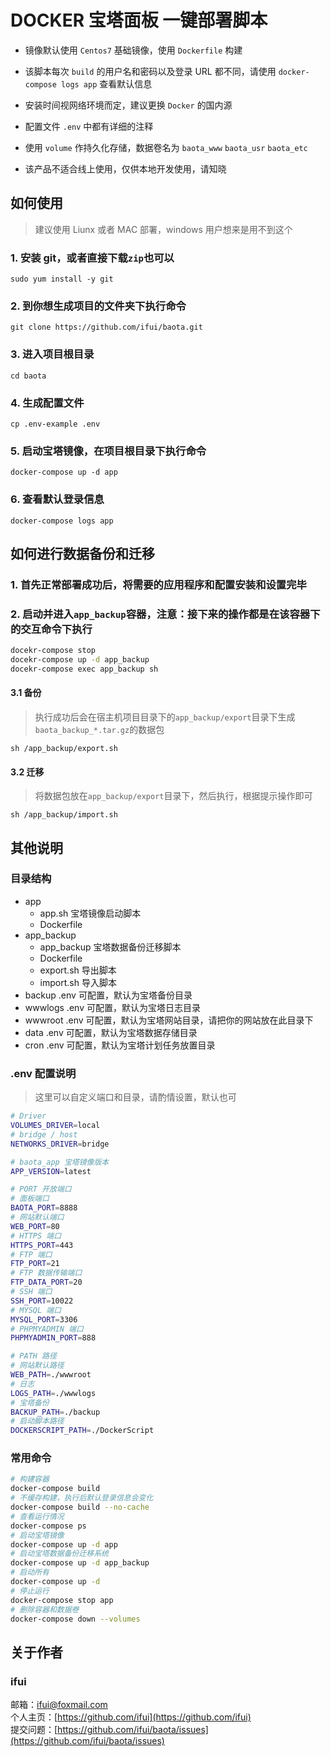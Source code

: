 # DOCKER 宝塔面板 一键部署脚本

- 镜像默认使用 `Centos7` 基础镜像，使用 `Dockerfile` 构建

- 该脚本每次 `build` 的用户名和密码以及登录 URL 都不同，请使用 `docker-compose logs app` 查看默认信息

- 安装时间视网络环境而定，建议更换 `Docker` 的国内源

- 配置文件 `.env` 中都有详细的注释

- 使用 `volume` 作持久化存储，数据卷名为 `baota_www` `baota_usr` `baota_etc`

- 该产品不适合线上使用，仅供本地开发使用，请知晓

## 如何使用

> 建议使用 Liunx 或者 MAC 部署，windows 用户想来是用不到这个

### 1. 安装 git，或者直接下载`zip`也可以

`sudo yum install -y git`

### 2. 到你想生成项目的文件夹下执行命令

`git clone https://github.com/ifui/baota.git`

### 3. 进入项目根目录

`cd baota`

### 4. 生成配置文件

`cp .env-example .env`

### 5. 启动宝塔镜像，在项目根目录下执行命令

`docker-compose up -d app`

### 6. 查看默认登录信息

`docker-compose logs app`

## 如何进行数据备份和迁移

### 1. 首先正常部署成功后，将需要的应用程序和配置安装和设置完毕

### 2. 启动并进入`app_backup`容器，注意：接下来的操作都是在该容器下的交互命令下执行

```bash
docekr-compose stop
docekr-compose up -d app_backup
docekr-compose exec app_backup sh
```

#### 3.1 备份

> 执行成功后会在宿主机项目目录下的`app_backup/export`目录下生成`baota_backup_*.tar.gz`的数据包

`sh /app_backup/export.sh`

#### 3.2 迁移

> 将数据包放在`app_backup/export`目录下，然后执行，根据提示操作即可

`sh /app_backup/import.sh`

## 其他说明

### 目录结构

- app
  - app.sh 宝塔镜像启动脚本
  - Dockerfile
- app_backup
  - app_backup 宝塔数据备份迁移脚本
  - Dockerfile
  - export.sh 导出脚本
  - import.sh 导入脚本
- backup .env 可配置，默认为宝塔备份目录
- wwwlogs .env 可配置，默认为宝塔日志目录
- wwwroot .env 可配置，默认为宝塔网站目录，请把你的网站放在此目录下
- data .env 可配置，默认为宝塔数据存储目录
- cron .env 可配置，默认为宝塔计划任务放置目录

### .env 配置说明

> 这里可以自定义端口和目录，请酌情设置，默认也可

```bash
# Driver
VOLUMES_DRIVER=local
# bridge / host
NETWORKS_DRIVER=bridge

# baota_app 宝塔镜像版本
APP_VERSION=latest

# PORT 开放端口
# 面板端口
BAOTA_PORT=8888
# 网站默认端口
WEB_PORT=80
# HTTPS 端口
HTTPS_PORT=443
# FTP 端口
FTP_PORT=21
# FTP 数据传输端口
FTP_DATA_PORT=20
# SSH 端口
SSH_PORT=10022
# MYSQL 端口
MYSQL_PORT=3306
# PHPMYADMIN 端口
PHPMYADMIN_PORT=888

# PATH 路径
# 网站默认路径
WEB_PATH=./wwwroot
# 日志
LOGS_PATH=./wwwlogs
# 宝塔备份
BACKUP_PATH=./backup
# 启动脚本路径
DOCKERSCRIPT_PATH=./DockerScript
```

### 常用命令

```bash
# 构建容器
docker-compose build
# 不缓存构建，执行后默认登录信息会变化
docker-compose build --no-cache
# 查看运行情况
docker-compose ps
# 启动宝塔镜像
docker-compose up -d app
# 启动宝塔数据备份迁移系统
docker-compose up -d app_backup
# 启动所有
docker-compose up -d
# 停止运行
docker-compose stop app
# 删除容器和数据卷
docker-compose down --volumes
```

## 关于作者

### ifui

邮箱：ifui@foxmail.com \
个人主页：[https://github.com/ifui](https://github.com/ifui) \
提交问题：[https://github.com/ifui/baota/issues](https://github.com/ifui/baota/issues)

